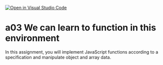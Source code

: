 [![Open in Visual Studio Code](https://classroom.github.com/assets/open-in-vscode-f059dc9a6f8d3a56e377f745f24479a46679e63a5d9fe6f495e02850cd0d8118.svg)](https://classroom.github.com/online_ide?assignment_repo_id=6347850&assignment_repo_type=AssignmentRepo)
# a03 We can learn to function in this environment
In this assignment, you will implement JavaScript functions according to a specification and manipulate object and array data.
